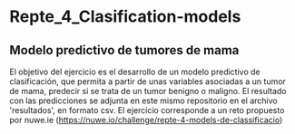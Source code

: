 # Repte_4_Clasification-models

## Modelo predictivo de tumores de mama

El objetivo del ejercicio es el desarrollo de un modelo predictivo de clasificación, que permita a partir de unas variables asociadas a un tumor de mama, predecir si se trata de un tumor benigno o maligno.
El resultado con las predicciones se adjunta en este mismo repositorio en el archivo 'resultados', en formato csv.
El ejercicio corresponde a un reto propuesto por nuwe.ie (https://nuwe.io/challenge/repte-4-models-de-classificacio)
